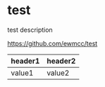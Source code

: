 # test
test description

https://github.com/ewmcc/test

| header1 | header2 |
| --- | --- |
| value1 | value2 |


